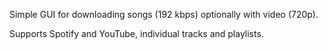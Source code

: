 Simple GUI for downloading songs (192 kbps) optionally with video (720p).

Supports Spotify and YouTube, individual tracks and playlists.